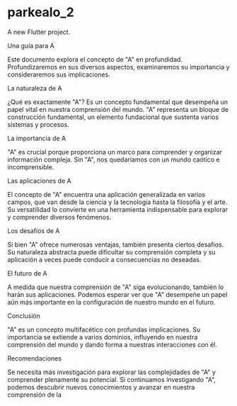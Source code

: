# parkealo_2

A new Flutter project.

Una guía para A

Este documento explora el concepto de "A" en profundidad. Profundizaremos en sus diversos aspectos, examinaremos su importancia y consideraremos sus implicaciones.

La naturaleza de A

¿Qué es exactamente "A"? Es un concepto fundamental que desempeña un papel vital en nuestra comprensión del mundo. "A" representa un bloque de construcción fundamental, un elemento fundacional que sustenta varios sistemas y procesos.

La importancia de A

"A" es crucial porque proporciona un marco para comprender y organizar información compleja. Sin "A", nos quedaríamos con un mundo caótico e incomprensible.

Las aplicaciones de A

El concepto de "A" encuentra una aplicación generalizada en varios campos, que van desde la ciencia y la tecnología hasta la filosofía y el arte. Su versatilidad lo convierte en una herramienta indispensable para explorar y comprender diversos fenómenos.

Los desafíos de A

Si bien "A" ofrece numerosas ventajas, también presenta ciertos desafíos. Su naturaleza abstracta puede dificultar su comprensión completa y su aplicación a veces puede conducir a consecuencias no deseadas.

El futuro de A

A medida que nuestra comprensión de "A" siga evolucionando, también lo harán sus aplicaciones. Podemos esperar ver que "A" desempeñe un papel aún más importante en la configuración de nuestro mundo en el futuro.

Conclusión

"A" es un concepto multifacético con profundas implicaciones. Su importancia se extiende a varios dominios, influyendo en nuestra comprensión del mundo y dando forma a nuestras interacciones con él.

Recomendaciones

Se necesita más investigación para explorar las complejidades de "A" y comprender plenamente su potencial. Si continuamos investigando "A", podemos descubrir nuevos conocimientos y avanzar en nuestra comprensión de la